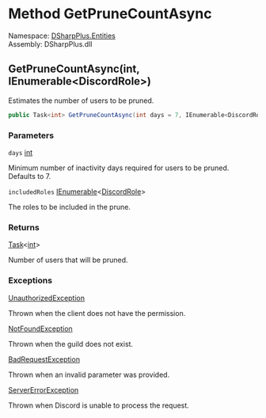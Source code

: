 # Method GetPruneCountAsync

Namespace: [DSharpPlus.Entities](DSharpPlus.Entities.md)  
Assembly: DSharpPlus.dll

## <a id="DSharpPlus_Entities_DiscordGuild_GetPruneCountAsync_System_Int32_System_Collections_Generic_IEnumerable_DSharpPlus_Entities_DiscordRole__"></a>GetPruneCountAsync\(int, IEnumerable<DiscordRole\>\)

Estimates the number of users to be pruned.

```csharp
public Task<int> GetPruneCountAsync(int days = 7, IEnumerable<DiscordRole> includedRoles = null)
```

### Parameters

`days` [int](https://learn.microsoft.com/dotnet/api/system.int32)

Minimum number of inactivity days required for users to be pruned. Defaults to 7.

`includedRoles` [IEnumerable](https://learn.microsoft.com/dotnet/api/system.collections.generic.ienumerable\-1)<[DiscordRole](DSharpPlus.Entities.DiscordRole.md)\>

The roles to be included in the prune.

### Returns

[Task](https://learn.microsoft.com/dotnet/api/system.threading.tasks.task\-1)<[int](https://learn.microsoft.com/dotnet/api/system.int32)\>

Number of users that will be pruned.

### Exceptions

[UnauthorizedException](DSharpPlus.Exceptions.UnauthorizedException.md)

Thrown when the client does not have the <xref href="DSharpPlus.Permissions.KickMembers" data-throw-if-not-resolved="false"></xref> permission.

[NotFoundException](DSharpPlus.Exceptions.NotFoundException.md)

Thrown when the guild does not exist.

[BadRequestException](DSharpPlus.Exceptions.BadRequestException.md)

Thrown when an invalid parameter was provided.

[ServerErrorException](DSharpPlus.Exceptions.ServerErrorException.md)

Thrown when Discord is unable to process the request.

